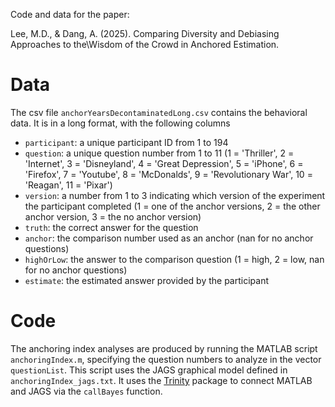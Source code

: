 Code and data for the paper:

Lee, M.D., & Dang, A. (2025). Comparing Diversity and Debiasing Approaches to the\\Wisdom of the Crowd in Anchored Estimation.

# Data

The csv file `anchorYearsDecontaminatedLong.csv` contains the behavioral data. It is in a long format, with the following columns
- `participant`: a unique participant ID from 1 to 194
- `question`: a unique question number from 1 to 11 (1 = 'Thriller', 2 = 'Internet', 3 = 'Disneyland', 4 = 'Great Depression', 5 = 'iPhone', 6 = 'Firefox', 7 = 'Youtube', 8 = 'McDonalds', 9 = 'Revolutionary War', 10 = 'Reagan', 11 = 'Pixar')
- `version`: a number from 1 to 3 indicating which version of the experiment the participant completed (1 = one of the anchor versions, 2 = the other anchor version, 3 = the no anchor version)
- `truth`: the correct answer for the question
- `anchor`: the comparison number used as an anchor (nan for no anchor questions)
- `highOrLow`: the answer to the comparison question (1 = high, 2 = low, nan for no anchor questions)
- `estimate`: the estimated answer provided by the participant

# Code

The anchoring index analyses are produced by running the  MATLAB script `anchoringIndex.m`, specifying the question numbers to analyze in the vector `questionList`. This script uses the JAGS graphical model defined in `anchoringIndex_jags.txt`. It uses the [Trinity](https://github.com/joachimvandekerckhove/trinity) package to connect MATLAB and JAGS via the `callBayes` function.
